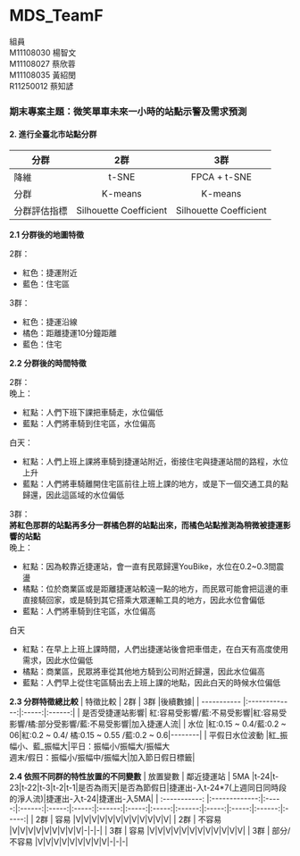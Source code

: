 # MDS_TeamF

組員 </br>
M11108030 楊智文 </br>
M11108027 蔡欣蓉 </br>
M11108035 黃紹閔 </br>
R11250012 蔡知諺 </br>

### 期末專案主題：微笑單車未來一小時的站點示警及需求預測


#### 2. 進行全臺北市站點分群  

| 分群        | 2群 | 3群 |
| ----------- |:-------------:|:-----:|
| 降維        | t-SNE      | FPCA + t-SNE |
| 分群        | K-means      |  K-means |
| 分群評估指標 | Silhouette Coefficient|Silhouette Coefficient|

**2.1 分群後的地圖特徵**

2群：
- 紅色：捷運附近
- 藍色：住宅區

3群：
- 紅色：捷運沿線
- 橘色：距離捷運10分鐘距離
- 藍色：住宅

**2.2 分群後的時間特徵**  

2群：  
晚上：  
- 紅點：人們下班下課把車騎走，水位偏低
- 藍點：人們將車騎到住宅區，水位偏高
 
白天：  
- 紅點：人們上班上課將車騎到捷運站附近，銜接住宅與捷運站間的路程，水位上升
- 藍點：人們將車騎離開住宅區前往上班上課的地方，或是下一個交通工具的點歸還，因此這區域的水位偏低

3群：  
**將紅色那群的站點再多分一群橘色群的站點出來，而橘色站點推測為稍微被捷運影響的站點**  
晚上：  
- 紅點：因為較靠近捷運站，會一直有民眾歸還YouBike，水位在0.2~0.3間震盪
- 橘點：位於商業區或是距離捷運站較遠一點的地方，而民眾可能會把這邊的車直接騎回家，或是騎到其它搭乘大眾運輸工具的地方，因此水位會偏低
- 藍點：人們將車騎到住宅區，水位偏高

白天  
- 紅點：在早上上班上課時間，人們出捷運站後會把車借走，在白天有高度使用需求，因此水位偏低
- 橘點：商業區，民眾將車從其他地方騎到公司附近歸還，因此水位偏高
- 藍點：人們早上從住宅區騎出去上班上課的地點，因此白天的時候水位偏低

**2.3 分群特徵總比較**
| 特徵比較        | 2群 | 3群 |後續數據|
| ----------- |:-------------:|:-----:|:------:|
| 是否受捷運站影響| 紅:容易受影響/藍:不易受影響|紅:容易受影響/橘:部分受影響/藍:不易受影響|加入捷運人流|
| 水位        |紅:0.15 ~ 0.4/藍:0.2 ~ 06|紅:0.2 ~ 0.4/ 橘:0.15 ~ 0.55 /藍:0.2 ~ 0.6|--------|
| 平假日水位波動 |紅_振幅小、藍_振幅大|平日：振幅小/振幅大/振幅大</br> 週末/假日：振幅小/振幅中/振幅大|加入節日假日標籤|

**2.4 依照不同群的特性放置的不同變數**
| 放置變數 | 鄰近捷運站 | 5MA |t-24|t-23|t-22|t-3|t-2|t-1|是否為雨天|是否為節假日|捷運出-入t-24*7(上週同日同時段的淨人流)|捷運出-入t-24|捷運出-入5MA| 
| :-----------: |:-------------:|:-----:|:------:|:-----:|:-----:|:------:|:-----:|:-----:|:------:|:-----:|:-----:|:------:|:-----:|
| 2群 | 容易 |V|V|V|V|V|V|V|V|V|V|V|V|
| 2群 | 不容易 |V|V|V|V|V|V|V|V|V|-|-|-|
| 3群 | 容易 |V|V|V|V|V|V|V|V|V|V|V|V|
| 3群 | 部分/不容易 |V|V|V|V|V|V|V|V|V|-|-|-|


